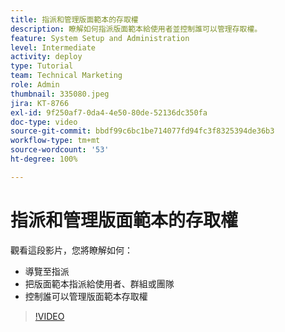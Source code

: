 ```yaml
---
title: 指派和管理版面範本的存取權
description: 瞭解如何指派版面範本給使用者並控制誰可以管理存取權。
feature: System Setup and Administration
level: Intermediate
activity: deploy
type: Tutorial
team: Technical Marketing
role: Admin
thumbnail: 335080.jpeg
jira: KT-8766
exl-id: 9f250af7-0da4-4e50-80de-52136dc350fa
doc-type: video
source-git-commit: bbdf99c6bc1be714077fd94fc3f8325394de36b3
workflow-type: tm+mt
source-wordcount: '53'
ht-degree: 100%

---
```


# 指派和管理版面範本的存取權

觀看這段影片，您將瞭解如何：

* 導覽至指派
* 把版面範本指派給使用者、群組或團隊
* 控制誰可以管理版面範本存取權

>[!VIDEO](https://video.tv.adobe.com/v/335080/?quality=12&learn=on&enablevpops=1)
